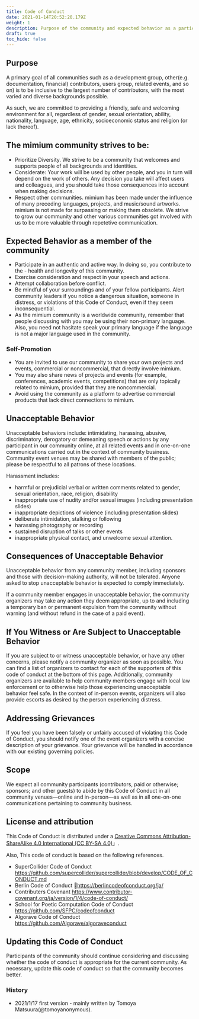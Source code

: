 ```yaml
---
title: Code of Conduct
date: 2021-01-14T20:52:20.179Z
weight: 1
description: Purpose of the community and expected behavior as a participant
draft: true
toc_hide: false
---
```

## Purpose

A primary goal of all communities such as a development group, other(e.g. documentation, financial) contributors, users group, related events, and so on) is to be inclusive to the largest number of contributors, with the most varied and diverse backgrounds possible. 

As such, we are committed to providing a friendly, safe and welcoming environment for all, regardless of gender, sexual orientation, ability, nationality, language, age, ethnicity, socioeconomic status and religion (or lack thereof).

## The mimium community strives to be:

- Prioritize Diversity. We strive to be a community that welcomes and supports people of all backgrounds and identities.
- Considerate: Your work will be used by other people, and you in turn will depend on the work of others. Any decision you take will affect users and colleagues, and you should take those consequences into account when making decisions. 
- Respect other communities. mimium has been made under the influence of many preceding languages, projects, and music/sound artworks. mimium is not made for surpassing or making them obsolete. We strive to grow our community and other various communities got involved with us to be more valuable through repetetive communication.

## Expected Behavior as a member of the community

- Participate in an authentic and active way. In doing so, you contribute to the - health and longevity of this community.
- Exercise consideration and respect in your speech and actions.
- Attempt collaboration before conflict.
- Be mindful of your surroundings and of your fellow participants. Alert community leaders if you notice a dangerous situation, someone in distress, or violations of this Code of Conduct, even if they seem inconsequential.
- As the mimium community is a worldwide community, remember that people discussing with you may be using their non-primary language.  Also, you need not hasitate speak your primary language if the language is not a major language used in the community.

### Self-Promotion

- You are invited to use our community to share your own projects and events, commercial or noncommercial, that directly involve mimium.
- You may also share news of projects and events (for example, conferences, academic events, competitions) that are only topically related to mimium, provided that they are noncommercial.
- Avoid using the community as a platform to advertise commercial products that lack direct connections to mimium.

## Unacceptable Behavior

Unacceptable behaviors include: intimidating, harassing, abusive, discriminatory, derogatory or demeaning speech or actions by any participant in our community online, at all related events and in one-on-one communications carried out in the context of community business. Community event venues may be shared with members of the public; please be respectful to all patrons of these locations.

Harassment includes:

- harmful or prejudicial verbal or written comments related to gender, sexual orientation, race, religion, disability
- inappropriate use of nudity and/or sexual images (including presentation slides)
- inappropriate depictions of violence (including presentation slides)
- deliberate intimidation, stalking or following
- harassing photography or recording
- sustained disruption of talks or other events
- inappropriate physical contact, and unwelcome sexual attention.

## Consequences of Unacceptable Behavior

Unacceptable behavior from any community member, including sponsors and those with decision-making authority, will not be tolerated. Anyone asked to stop unacceptable behavior is expected to comply immediately.

If a community member engages in unacceptable behavior, the community organizers may take any action they deem appropriate, up to and including a temporary ban or permanent expulsion from the community without warning (and without refund in the case of a paid event).

## If You Witness or Are Subject to Unacceptable Behavior

If you are subject to or witness unacceptable behavior, or have any other concerns, please notify a community organizer as soon as possible. You can find a list of organizers to contact for each of the supporters of this code of conduct at the bottom of this page. Additionally, community organizers are available to help community members engage with local law enforcement or to otherwise help those experiencing unacceptable behavior feel safe. In the context of in-person events, organizers will also provide escorts as desired by the person experiencing distress.


## Addressing Grievances

If you feel you have been falsely or unfairly accused of violating this Code of Conduct, you should notify one of the event organizers with a concise description of your grievance. Your grievance will be handled in accordance with our existing governing policies.

## Scope

We expect all community participants (contributors, paid or otherwise; sponsors; and other guests) to abide by this Code of Conduct in all community venues—online and in-person—as well as in all one-on-one communications pertaining to community business.

## License and attribution

This Code of Conduct is distributed under a [Creative Commons Attribution-ShareAlike 4.0 International (CC BY-SA 4.0)](https://creativecommons.org/licenses/by-sa/4.0/)」.

Also, This code of conduct is based on the following references.

- SuperCollider Code of Conduct <https://github.com/supercollider/supercollider/blob/develop/CODE_OF_CONDUCT.md>
- Berlin Code of Conduct <https://berlincodeofconduct.org/ja/>
- Contributers Covenant <https://www.contributor-covenant.org/ja/version/1/4/code-of-conduct/>
- School for Poetic Computation Code of Conduct <https://github.com/SFPC/codeofconduct>
- Algorave Code of Conduct https://github.com/Algorave/algoraveconduct

## Updating this Code of Conduct

Participants of the community should continue considering and discussing whether the code of conduct is appropriate for the current community. As necessary, update this code of conduct so that the community becomes better.

### History

- 2021/1/17 first version - mainly written by Tomoya Matsuura(@tomoyanonymous).